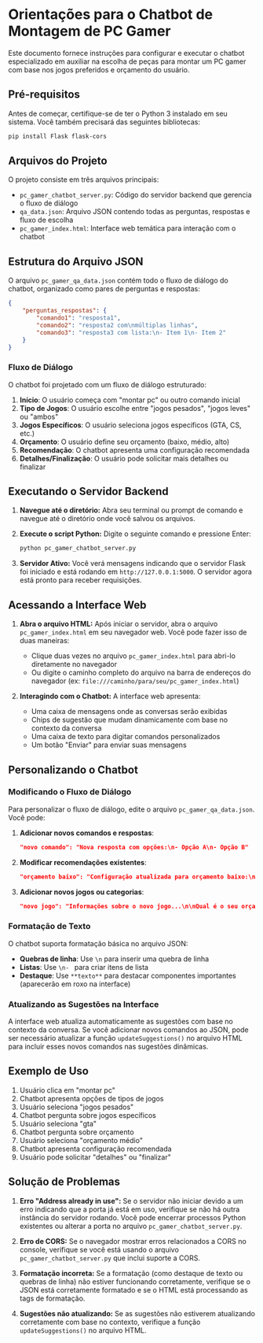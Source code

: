 # Orientações para o Chatbot de Montagem de PC Gamer

Este documento fornece instruções para configurar e executar o chatbot especializado em auxiliar na escolha de peças para montar um PC gamer com base nos jogos preferidos e orçamento do usuário.

## Pré-requisitos

Antes de começar, certifique-se de ter o Python 3 instalado em seu sistema. Você também precisará das seguintes bibliotecas:

```bash
pip install Flask flask-cors
```

## Arquivos do Projeto

O projeto consiste em três arquivos principais:
- `pc_gamer_chatbot_server.py`: Código do servidor backend que gerencia o fluxo de diálogo
- `qa_data.json`: Arquivo JSON contendo todas as perguntas, respostas e fluxo de escolha
- `pc_gamer_index.html`: Interface web temática para interação com o chatbot

## Estrutura do Arquivo JSON

O arquivo `pc_gamer_qa_data.json` contém todo o fluxo de diálogo do chatbot, organizado como pares de perguntas e respostas:

```json
{
    "perguntas_respostas": {
        "comando1": "resposta1",
        "comando2": "resposta2 com\nmúltiplas linhas",
        "comando3": "resposta3 com lista:\n- Item 1\n- Item 2"
    }
}
```

### Fluxo de Diálogo

O chatbot foi projetado com um fluxo de diálogo estruturado:

1. **Início**: O usuário começa com "montar pc" ou outro comando inicial
2. **Tipo de Jogos**: O usuário escolhe entre "jogos pesados", "jogos leves" ou "ambos"
3. **Jogos Específicos**: O usuário seleciona jogos específicos (GTA, CS, etc.)
4. **Orçamento**: O usuário define seu orçamento (baixo, médio, alto)
5. **Recomendação**: O chatbot apresenta uma configuração recomendada
6. **Detalhes/Finalização**: O usuário pode solicitar mais detalhes ou finalizar

## Executando o Servidor Backend

1. **Navegue até o diretório:** Abra seu terminal ou prompt de comando e navegue até o diretório onde você salvou os arquivos.
2. **Execute o script Python:** Digite o seguinte comando e pressione Enter:

   ```bash
   python pc_gamer_chatbot_server.py
   ```

3. **Servidor Ativo:** Você verá mensagens indicando que o servidor Flask foi iniciado e está rodando em `http://127.0.0.1:5000`. O servidor agora está pronto para receber requisições.

## Acessando a Interface Web

1. **Abra o arquivo HTML:** Após iniciar o servidor, abra o arquivo `pc_gamer_index.html` em seu navegador web. Você pode fazer isso de duas maneiras:
   - Clique duas vezes no arquivo `pc_gamer_index.html` para abri-lo diretamente no navegador
   - Ou digite o caminho completo do arquivo na barra de endereços do navegador (ex: `file:///caminho/para/seu/pc_gamer_index.html`)

2. **Interagindo com o Chatbot:** A interface web apresenta:
   - Uma caixa de mensagens onde as conversas serão exibidas
   - Chips de sugestão que mudam dinamicamente com base no contexto da conversa
   - Uma caixa de texto para digitar comandos personalizados
   - Um botão "Enviar" para enviar suas mensagens

## Personalizando o Chatbot

### Modificando o Fluxo de Diálogo

Para personalizar o fluxo de diálogo, edite o arquivo `pc_gamer_qa_data.json`. Você pode:

1. **Adicionar novos comandos e respostas**:
   ```json
   "novo comando": "Nova resposta com opções:\n- Opção A\n- Opção B"
   ```

2. **Modificar recomendações existentes**:
   ```json
   "orçamento baixo": "Configuração atualizada para orçamento baixo:\n**Processador:** [novo processador]\n**Placa de vídeo:** [nova placa]"
   ```

3. **Adicionar novos jogos ou categorias**:
   ```json
   "novo jogo": "Informações sobre o novo jogo...\n\nQual é o seu orçamento aproximado?\n- Digite 'orçamento baixo'\n- Digite 'orçamento médio'\n- Digite 'orçamento alto'"
   ```

### Formatação de Texto

O chatbot suporta formatação básica no arquivo JSON:

- **Quebras de linha**: Use `\n` para inserir uma quebra de linha
- **Listas**: Use `\n- ` para criar itens de lista
- **Destaque**: Use `**texto**` para destacar componentes importantes (aparecerão em roxo na interface)

### Atualizando as Sugestões na Interface

A interface web atualiza automaticamente as sugestões com base no contexto da conversa. Se você adicionar novos comandos ao JSON, pode ser necessário atualizar a função `updateSuggestions()` no arquivo HTML para incluir esses novos comandos nas sugestões dinâmicas.

## Exemplo de Uso

1. Usuário clica em "montar pc"
2. Chatbot apresenta opções de tipos de jogos
3. Usuário seleciona "jogos pesados"
4. Chatbot pergunta sobre jogos específicos
5. Usuário seleciona "gta"
6. Chatbot pergunta sobre orçamento
7. Usuário seleciona "orçamento médio"
8. Chatbot apresenta configuração recomendada
9. Usuário pode solicitar "detalhes" ou "finalizar"

## Solução de Problemas

1. **Erro "Address already in use":** Se o servidor não iniciar devido a um erro indicando que a porta já está em uso, verifique se não há outra instância do servidor rodando. Você pode encerrar processos Python existentes ou alterar a porta no arquivo `pc_gamer_chatbot_server.py`.

2. **Erro de CORS:** Se o navegador mostrar erros relacionados a CORS no console, verifique se você está usando o arquivo `pc_gamer_chatbot_server.py` que inclui suporte a CORS.

3. **Formatação incorreta:** Se a formatação (como destaque de texto ou quebras de linha) não estiver funcionando corretamente, verifique se o JSON está corretamente formatado e se o HTML está processando as tags de formatação.

4. **Sugestões não atualizando:** Se as sugestões não estiverem atualizando corretamente com base no contexto, verifique a função `updateSuggestions()` no arquivo HTML.
